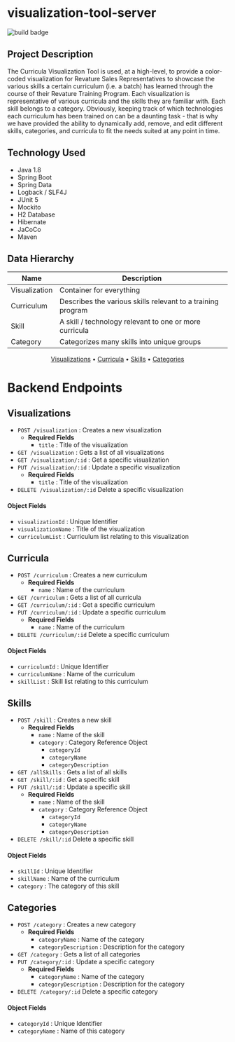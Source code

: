 # visualization-tool-server

![build badge](https://github.com/bach-tran-batch-1006/visualization-tool-server/actions/workflows/sonar.yml/badge.svg)

## Project Description
The Curricula Visualization Tool is used, at a high-level, to provide a color-coded visualization for Revature Sales Representatives to showcase the various skills a certain curriculum (i.e. a batch) has learned through the course of their Revature Training Program. Each visualization is representative of various curricula and the skills they are familiar with. Each skill belongs to a category. Obviously, keeping track of which technologies each curriculum has been trained on can be a daunting task - that is why we have provided the ability to dynamically add, remove, and edit different skills, categories, and curricula to fit the needs suited at any point in time.

## Technology Used
- Java 1.8
- Spring Boot
- Spring Data
- Logback / SLF4J
- JUnit 5
- Mockito
- H2 Database
- Hibernate
- JaCoCo
- Maven

## Data Hierarchy
| Name | Description |
| --- | --- |
| Visualization | Container for everything |
| Curriculum | Describes the various skills relevant to a training program |
| Skill | A skill / technology relevant to one or more curricula |
| Category | Categorizes many skills into unique groups |

<p align="center">
  <a href="#visualizations">Visualizations</a> •
  <a href="#curricula">Curricula</a> •
  <a href="#skills">Skills</a> •
  <a href="#categories">Categories</a>
</p>

# Backend Endpoints
## Visualizations
- `POST /visualization` : Creates a new visualization
    - **Required Fields**
        - `title` : Title of the visualization
- `GET /visualization` : Gets a list of all visualizations
- `GET /visualization/:id` : Get a specific visualization
- `PUT /visualization/:id` : Update a specific visualization
    - **Required Fields**
        - `title` : Title of the visualization
- `DELETE /visualization/:id` Delete a specific visualization

#### Object Fields
- `visualizationId` : Unique Identifier
- `visualizationName` : Title of the visualization
- `curriculumList` : Curriculum list relating to this visualization

## Curricula
- `POST /curriculum` : Creates a new curriculum
    - **Required Fields**
        - `name` : Name of the curriculum
- `GET /curriculum` : Gets a list of all curricula
- `GET /curriculum/:id` : Get a specific curriculum
- `PUT /curriculum/:id` : Update a specific curriculum
    - **Required Fields**
        - `name` : Name of the curriculum
- `DELETE /curriculum/:id` Delete a specific curriculum

#### Object Fields
- `curriculumId` : Unique Identifier
- `curriculumName` : Name of the curriculum
- `skillList` : Skill list relating to this curriculum

## Skills
- `POST /skill` : Creates a new skill
    - **Required Fields**
        - `name` : Name of the skill
        - `category` : Category Reference Object
            - `categoryId`
            - `categoryName`
            - `categoryDescription`
- `GET /allSkills` : Gets a list of all skills
- `GET /skill/:id` : Get a specific skill
- `PUT /skill/:id` : Update a specific skill
    - **Required Fields**
        - `name` : Name of the skill
        - `category` : Category Reference Object
            - `categoryId`
            - `categoryName`
            - `categoryDescription`
- `DELETE /skill/:id` Delete a specific skill

#### Object Fields
- `skillId` : Unique Identifier
- `skillName` : Name of the curriculum
- `category` : The category of this skill

## Categories
- `POST /category` : Creates a new category
    - **Required Fields**
        - `categoryName` : Name of the category
        - `categoryDescription` : Description for the category
- `GET /category` : Gets a list of all categories
- `PUT /category/:id` : Update a specific category
    - **Required Fields**
        - `categoryName` : Name of the category
        - `categoryDescription` : Description for the category
- `DELETE /category/:id` Delete a specific category

#### Object Fields
- `categoryId` : Unique Identifier
- `categoryName` : Name of this category